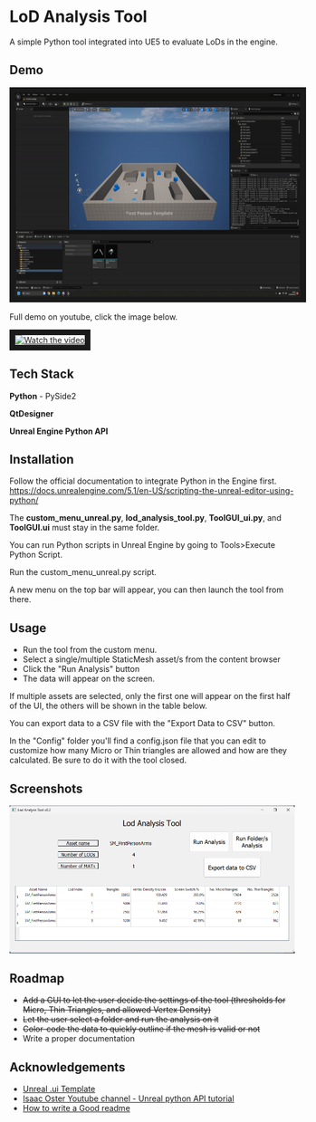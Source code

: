 # LoD Analysis Tool

A simple Python tool integrated into UE5 to evaluate LoDs in the engine.

## Demo

<img src="./resources/gif/tool-demo.gif" alt="tool-demo-gif" width="640" height="360" border="10" />

Full demo on youtube, click the image below.

<a href="http://www.youtube.com/watch?feature=player_embedded&v=TBobQ3O0bvA" target="_blank">
 <img src="http://img.youtube.com/vi/TBobQ3O0bvA/maxresdefault.jpg" alt="Watch the video" width="640" height="360" border="10" />
</a>

## Tech Stack

**Python** - PySide2

**QtDesigner**

**Unreal Engine Python API**

## Installation

Follow the official documentation to integrate Python in the Engine first.
https://docs.unrealengine.com/5.1/en-US/scripting-the-unreal-editor-using-python/

The **custom_menu_unreal.py**, **lod_analysis_tool.py**, **ToolGUI_ui.py**, and **ToolGUI.ui** must stay in the same folder.

You can run Python scripts in Unreal Engine by going to Tools>Execute Python Script.

Run the custom_menu_unreal.py script.

A new menu on the top bar will appear, you can then launch the tool from there.

## Usage

- Run the tool from the custom menu.
- Select a single/multiple StaticMesh asset/s from the content browser
- Click the "Run Analysis" button
- The data will appear on the screen.

If multiple assets are selected, only the first one will appear on the first half of the UI, the others will be shown in the table below.

You can export data to a CSV file with the "Export Data to CSV" button.

In the "Config" folder you'll find a config.json file that you can edit to customize how many Micro or Thin triangles are allowed and how are they calculated.
Be sure to do it with the tool closed.

## Screenshots

![tool-screenshot](./resources/images/tool-screenshot.png)

## Roadmap

- ~~Add a GUI to let the user decide the settings of the tool (thresholds for Micro, Thin Triangles, and allowed Vertex Density)~~
- ~~Let the user select a folder and run the analysis on it~~
- ~~Color-code the data to quickly outline if the mesh is valid or not~~
- Write a proper documentation

## Acknowledgements

- [Unreal .ui Template](https://gist.github.com/isaacoster/24375ae0fb84dda7aea916077df3f5f4)
- [Isaac Oster Youtube channel - Unreal python API tutorial](https://www.youtube.com/@IsaacOster)
- [How to write a Good readme](https://bulldogjob.com/news/449-how-to-write-a-good-readme-for-your-github-project)

